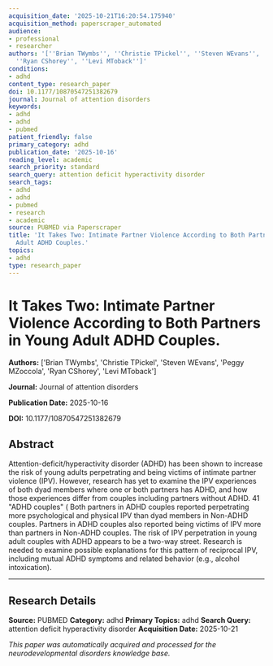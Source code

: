 ```yaml
---
acquisition_date: '2025-10-21T16:20:54.175940'
acquisition_method: paperscraper_automated
audience:
- professional
- researcher
authors: '[''Brian TWymbs'', ''Christie TPickel'', ''Steven WEvans'', ''Peggy MZoccola'',
  ''Ryan CShorey'', ''Levi MToback'']'
conditions:
- adhd
content_type: research_paper
doi: 10.1177/10870547251382679
journal: Journal of attention disorders
keywords:
- adhd
- adhd
- pubmed
patient_friendly: false
primary_category: adhd
publication_date: '2025-10-16'
reading_level: academic
search_priority: standard
search_query: attention deficit hyperactivity disorder
search_tags:
- adhd
- adhd
- pubmed
- research
- academic
source: PUBMED via Paperscraper
title: 'It Takes Two: Intimate Partner Violence According to Both Partners in Young
  Adult ADHD Couples.'
topics:
- adhd
type: research_paper
---
```


# It Takes Two: Intimate Partner Violence According to Both Partners in Young Adult ADHD Couples.

**Authors:** ['Brian TWymbs', 'Christie TPickel', 'Steven WEvans', 'Peggy MZoccola', 'Ryan CShorey', 'Levi MToback']

**Journal:** Journal of attention disorders

**Publication Date:** 2025-10-16

**DOI:** 10.1177/10870547251382679

## Abstract

Attention-deficit/hyperactivity disorder (ADHD) has been shown to increase the risk of young adults perpetrating and being victims of intimate partner violence (IPV). However, research has yet to examine the IPV experiences of both dyad members where one or both partners has ADHD, and how those experiences differ from couples including partners without ADHD. 41 "ADHD couples" ( Both partners in ADHD couples reported perpetrating more psychological and physical IPV than dyad members in Non-ADHD couples. Partners in ADHD couples also reported being victims of IPV more than partners in Non-ADHD couples. The risk of IPV perpetration in young adult couples with ADHD appears to be a two-way street. Research is needed to examine possible explanations for this pattern of reciprocal IPV, including mutual ADHD symptoms and related behavior (e.g., alcohol intoxication).

---

## Research Details

**Source:** PUBMED
**Category:** adhd
**Primary Topics:** adhd
**Search Query:** attention deficit hyperactivity disorder
**Acquisition Date:** 2025-10-21

*This paper was automatically acquired and processed for the neurodevelopmental disorders knowledge base.*
